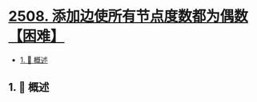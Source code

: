 # [2508. 添加边使所有节点度数都为偶数【困难】](https://github.com/tnotesjs/TNotes.leetcode/tree/main/notes/2508.%20%E6%B7%BB%E5%8A%A0%E8%BE%B9%E4%BD%BF%E6%89%80%E6%9C%89%E8%8A%82%E7%82%B9%E5%BA%A6%E6%95%B0%E9%83%BD%E4%B8%BA%E5%81%B6%E6%95%B0%E3%80%90%E5%9B%B0%E9%9A%BE%E3%80%91)

<!-- region:toc -->

- [1. 📝 概述](#1--概述)

<!-- endregion:toc -->

## 1. 📝 概述
